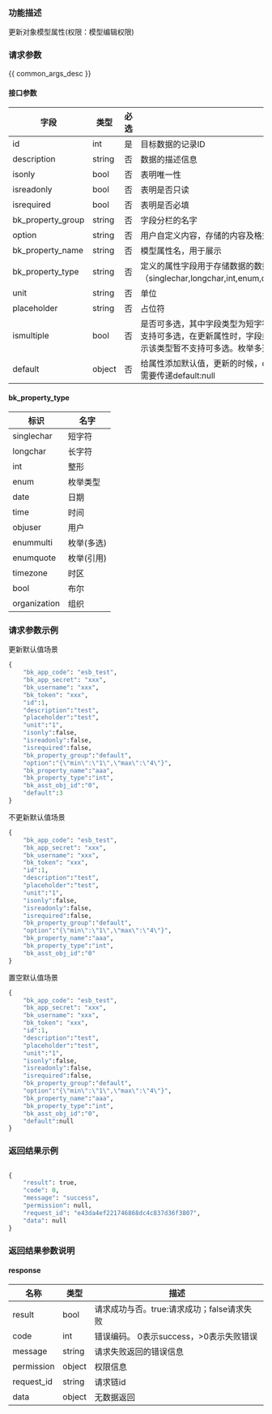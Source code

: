 ### 功能描述

更新对象模型属性(权限：模型编辑权限)

### 请求参数

{{ common_args_desc }}

#### 接口参数

| 字段              | 类型   | 必选 | 描述                                                         |
| ----------------- | ------ | ---- | ------------------------------------------------------------ |
| id                | int    | 是   | 目标数据的记录ID                                             |
| description       | string | 否   | 数据的描述信息                                               |
| isonly            | bool   | 否   | 表明唯一性                                                   |
| isreadonly        | bool   | 否   | 表明是否只读                                                 |
| isrequired        | bool   | 否   | 表明是否必填                                                 |
| bk_property_group | string | 否   | 字段分栏的名字                                               |
| option            | string | 否   | 用户自定义内容，存储的内容及格式由调用方决定, 以数字内容为例（{"min":"1","max":"2"}） |
| bk_property_name  | string | 否   | 模型属性名，用于展示                                         |
| bk_property_type  | string | 否   | 定义的属性字段用于存储数据的数据类型（singlechar,longchar,int,enum,date,time,objuser,enummulti,enumquote,timezone,bool,organization) |
| unit              | string | 否   | 单位                                                         |
| placeholder       | string | 否   | 占位符                                                       |
| ismultiple        | bool   | 否   | 是否可多选，其中字段类型为短字符，长字符，数字，浮点，枚举，日期，时间，时区，布尔，列表暂时不支持可多选，在更新属性时，字段类型为上述类型时，不能将ismultiple更新为true，如果更新为true则会提示该类型暂不支持可多选。枚举多选，枚举引用，用户，组织字段支持可多选。 |
| default           | object | 否   | 给属性添加默认值，更新的时候，default的值根据字段的实际类型进行传递，如果想要置空字段的默认值，需要传递default:null |

#### bk_property_type

| 标识         | 名字       |
| ------------ | ---------- |
| singlechar   | 短字符     |
| longchar     | 长字符     |
| int          | 整形       |
| enum         | 枚举类型   |
| date         | 日期       |
| time         | 时间       |
| objuser      | 用户       |
| enummulti    | 枚举(多选) |
| enumquote    | 枚举(引用) |
| timezone     | 时区       |
| bool         | 布尔       |
| organization | 组织       |

### 请求参数示例

更新默认值场景

```python
{
    "bk_app_code": "esb_test",
    "bk_app_secret": "xxx",
    "bk_username": "xxx",
    "bk_token": "xxx",
    "id":1,
    "description":"test",
    "placeholder":"test",
    "unit":"1",
    "isonly":false,
    "isreadonly":false,
    "isrequired":false,
    "bk_property_group":"default",
    "option":"{\"min\":\"1\",\"max\":\"4\"}",
    "bk_property_name":"aaa",
    "bk_property_type":"int",
    "bk_asst_obj_id":"0",
    "default":3
}
```

不更新默认值场景

```python
{
    "bk_app_code": "esb_test",
    "bk_app_secret": "xxx",
    "bk_username": "xxx",
    "bk_token": "xxx",
    "id":1,
    "description":"test",
    "placeholder":"test",
    "unit":"1",
    "isonly":false,
    "isreadonly":false,
    "isrequired":false,
    "bk_property_group":"default",
    "option":"{\"min\":\"1\",\"max\":\"4\"}",
    "bk_property_name":"aaa",
    "bk_property_type":"int",
    "bk_asst_obj_id":"0"
}
```

置空默认值场景

```python
{
    "bk_app_code": "esb_test",
    "bk_app_secret": "xxx",
    "bk_username": "xxx",
    "bk_token": "xxx",
    "id":1,
    "description":"test",
    "placeholder":"test",
    "unit":"1",
    "isonly":false,
    "isreadonly":false,
    "isrequired":false,
    "bk_property_group":"default",
    "option":"{\"min\":\"1\",\"max\":\"4\"}",
    "bk_property_name":"aaa",
    "bk_property_type":"int",
    "bk_asst_obj_id":"0",
    "default":null
}
```



### 返回结果示例

```python

{
    "result": true,
    "code": 0,
    "message": "success",
    "permission": null,
    "request_id": "e43da4ef221746868dc4c837d36f3807",
    "data": null
}
```
### 返回结果参数说明

#### response

| 名称       | 类型   | 描述                                       |
| ---------- | ------ | ------------------------------------------ |
| result     | bool   | 请求成功与否。true:请求成功；false请求失败 |
| code       | int    | 错误编码。 0表示success，>0表示失败错误    |
| message    | string | 请求失败返回的错误信息                     |
| permission | object | 权限信息                                   |
| request_id | string | 请求链id                                   |
| data       | object | 无数据返回                                 |